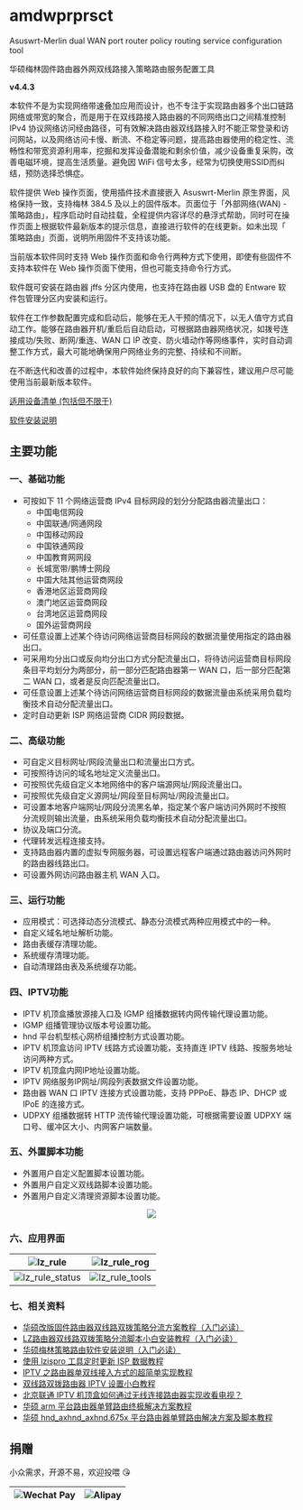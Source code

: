 # amdwprprsct
Asuswrt-Merlin dual WAN port router policy routing service configuration tool

华硕梅林固件路由器外网双线路接入策略路由服务配置工具

**v4.4.3**

本软件不是为实现网络带速叠加应用而设计，也不专注于实现路由器多个出口链路网络或带宽的聚合，而是用于在双线路接入路由器的不同网络出口之间精准控制 IPv4 协议网络访问经由路径，可有效解决路由器双线路接入时不能正常登录和访问网站，以及网络访问卡慢、断流、不稳定等问题，提高路由器使用的稳定性、流畅性和带宽资源利用率，挖掘和发挥设备潜能和剩余价值，减少设备重复采购，改善电磁环境，提高生活质量。避免因 WiFi 信号太多，经常为切换使用SSID而纠结，预防选择恐惧症。

软件提供 Web 操作页面，使用插件技术直接嵌入 Asuswrt-Merlin 原生界面，风格保持一致，支持梅林 384.5 及以上的固件版本。页面位于「外部网络(WAN) - 策略路由」，程序启动时自动挂载，全程提供内容详尽的悬浮式帮助，同时可在操作页面上根据软件最新版本的提示信息，直接进行软件的在线更新。如未出现「 策略路由」页面，说明所用固件不支持该功能。

当前版本软件同时支持 Web 操作页面和命令行两种方式下使用，即使有些固件不支持本软件在 Web 操作页面下使用，但也可能支持命令行方式。

软件既可安装在路由器 jffs 分区内使用，也支持在路由器 USB 盘的 Entware 软件包管理分区内安装和运行。

软件在工作参数配置完成和启动后，能够在无人干预的情况下，以无人值守方式自动工作。能够在路由器开机/重启后自动启动，可根据路由器网络状况，如拨号连接成功/失败、断网/重连、WAN 口 IP 改变、防火墙动作等网络事件，实时自动调整工作方式，最大可能地确保用户网络业务的完整、持续和不间断。

在不断迭代和改善的过程中，本软件始终保持良好的向下兼容性，建议用户尽可能使用当前最新版本软件。

[适用设备清单 \(包括但不限于\)](https://www.asuswrt-merlin.net)

[软件安装说明](/华硕梅林策略路由软件安装说明.md)

## 主要功能

### 一、基础功能
- 可按如下 11 个网络运营商 IPv4 目标网段的划分分配路由器流量出口：
  - 中国电信网段
  - 中国联通/网通网段
  - 中国移动网段
  - 中国铁通网段
  - 中国教育网网段
  - 长城宽带/鹏博士网段
  - 中国大陆其他运营商网段
  - 香港地区运营商网段
  - 澳门地区运营商网段
  - 台湾地区运营商网段
  - 国外运营商网段
- 可任意设置上述某个待访问网络运营商目标网段的数据流量使用指定的路由器出口。
- 可采用均分出口或反向均分出口方式分配流量出口，将待访问运营商目标网段条目平均划分为两部分，前一部分匹配路由器第一 WAN 口，后一部分匹配第二 WAN 口，或者是反向匹配流量出口。
- 可任意设置上述某个待访问网络运营商目标网段的数据流量由系统采用负载均衡技术自动分配流量出口。
- 定时自动更新 ISP 网络运营商 CIDR 网段数据。

### 二、高级功能
- 可自定义目标网址/网段流量出口和流量出口方式。
- 可按照待访问的域名地址定义流量出口。
- 可按照优先级自定义本地网络中的客户端源网址/网段流量出口。
- 可按照优先级自定义源网址/网段至目标网址/网段流量出口。
- 可设置本地客户端网址/网段分流黑名单，指定某个客户端访问外网时不按照分流规则输出流量，由系统采用负载均衡技术自动分配流量出口。
- 协议及端口分流。
- 代理转发远程连接支持。
- 支持路由器内置的虚拟专网服务器，可设置远程客户端通过路由器访问外网时的路由器线路出口。
- 可设置外网访问路由器主机 WAN 入口。

### 三、运行功能
- 应用模式：可选择动态分流模式、静态分流模式两种应用模式中的一种。
- 自定义域名地址解析功能。
- 路由表缓存清理功能。
- 系统缓存清理功能。
- 自动清理路由表及系统缓存功能。

### 四、IPTV功能
- IPTV 机顶盒播放源接入口及 IGMP 组播数据转内网传输代理设置功能。
- IGMP 组播管理协议版本号设置功能。
- hnd 平台机型核心网桥组播控制方式设置功能。
- IPTV 机顶盒访问 IPTV 线路方式设置功能，支持直连 IPTV 线路、按服务地址访问两种方式。
- IPTV 机顶盒内网IP地址设置功能。
- IPTV 网络服务IP网址/网段列表数据文件设置功能。
- 路由器 WAN 口 IPTV 连接方式设置功能，支持 PPPoE、静态 IP、DHCP 或 IPoE 的连接方式。
- UDPXY 组播数据转 HTTP 流传输代理设置功能，可根据需要设置 UDPXY 端口号、缓冲区大小、内网客户端数量。

### 五、外置脚本功能
- 外置用户自定义配置脚本设置功能。
- 外置用户自定义双线路脚本设置功能。
- 外置用户自定义清理资源脚本设置功能。

<div align="center"><img src="/images/lz_rule_flow_chart.jpg"></div>

### 六、应用界面

| ![lz_rule](/images/lz_rule.jpg) | ![lz_rule_rog](/images/lz_rule_rog.jpg) |
|--------------------------------------------------|--------------------------------------------------|
| ![lz_rule_status](/images/lz_rule_status.jpg) | ![lz_rule_tools](/images/lz_rule_tools.jpg) |

### 七、相关资料
- [华硕改版固件路由器双线路双拨策略分流方案教程（入门必读）](/华硕改版固件路由器双线路双拨策略分流方案教程.pdf)
- [LZ路由器双线路双拨策略分流脚本小白安装教程（入门必读）](/LZ路由器双线路双拨策略分流脚本小白安装教程.pdf)
- [华硕梅林策略路由软件安装说明（入门必读）](/华硕梅林策略路由软件安装说明.md)
- [使用 lzispro 工具定时更新 ISP 数据教程](/使用lzispro工具定时更新ISP数据教程.md)
- [IPTV 之路由器单双线接入方式的超简单实现教程](/IPTV之路由器单双线接入方式的超简单实现教程.pdf)
- [双线路双拨路由器 IPTV 设置小白教程](/双线路双拨路由器IPTV设置小白教程.pdf)
- [北京联通 IPTV 机顶盒如何通过无线连接路由器实现收看电视？](/北京联通IPTV机顶盒如何通过无线连接路由器实现收看电视？.pdf)
- [华硕 arm 平台路由器单臂路由终极解决方案教程](/华硕arm平台路由器单臂路由终极解决方案教程.pdf)
- [华硕 hnd_axhnd_axhnd.675x 平台路由器单臂路由解决方案及脚本教程](/华硕hnd_axhnd_axhnd.675x平台路由器单臂路由解决方案及脚本教程.pdf)

## 捐赠
小众需求，开源不易，欢迎投喂 😘

| ![Wechat Pay](/images/wechat.png) | ![Alipay](/images/alipay.png) |
|--------------------------------------------------|--------------------------------------------------|
